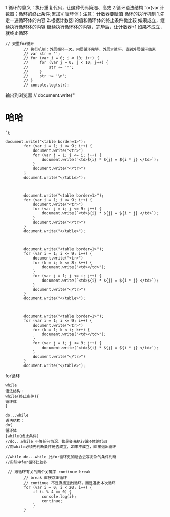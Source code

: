 

1.循环的意义：执行重复代码，让这种代码简洁、高效
    2.循环语法结构
    for(var 计数器；循环的终止条件;累加){
    循环体
    }
    注意：计数器要赋值
    循环的执行机制
    1.先走一遍循环体的内容
    2.根据计数器i的值和循环体的终止条件做比较
    如果成立，继续执行循环体的内容
    继续执行循环体的内容，完毕后，让计数器+1
    如果不成立，就终止循环


```
// 双重for循环
        // 执行机制：外层循环一次，内层循环完毕，外层才循环，直到外层循环结束
        // var str = '';
        // for (var i = 0; i < 10; i++) {
        //     for (var j = 0; j < 10; j++) {
        //         str += '*';
        //     }
        //     str += '\n';
        // }
        // console.log(str);
```
输出到浏览器
// document.write("<h1>哈哈</h1>");


```
document.write("<table border=1>");
        for (var i = 1; i <= 9; i++) {
            document.write("<tr>")
            for (var j = 1; j <= i; j++) {
                document.write(`<td>${i} * ${j} = ${i * j} </td>`);
            }
            document.write("</tr>")
        }
        document.write("</table>");



        document.write("<table border=1>");
        for (var i = 1; i <= 9; i++) {
            document.write("<tr>")
            for (var j = i; j <= 9; j++) {
                document.write(`<td>${i} * ${j} = ${i * j} </td>`);
            }
            document.write("</tr>")
        }
        document.write("</table>");



        document.write("<table border=1>");
        for (var i = 1; i <= 9; i++) {
            document.write("<tr>")
            for (k = i; k <= 8; k++) {
                document.write("<td></td>");
            }
            for (var j = 1; j <= i; j++) {
                document.write(`<td>${i} * ${j} = ${i * j} </td>`);
            }
            document.write("</tr>")
        }
        document.write("</table>");



        document.write("<table border=1>");
        for (var i = 1; i <= 9; i++) {
            document.write("<tr>")
            for (k = 1; k < i; k++) {
                document.write("<td></td>");
            }
            for (var j = i; j <= 9; j++) {
                document.write(`<td>${i} * ${j} = ${i * j} </td>`);
            }
            document.write("</tr>")
        }
        document.write("</table>");
```


for循环

    while
    语法结构：
    while(终止条件){
    循环体
    }

    do...while
    语法结构：
    do{
    循环体
    }while(终止条件)
    //do...while 不管任何情况，都是会先执行循环体的代码
    //而while必须先判断条件是否成立，如果不成立，直接退出循环

    //while do...while 比for循环更加适合去写复杂的条件判断
    //实际中for循环比较多

```
 // 跟循环有关的两个关键字 continue break
        // break 直接跳出循环
        // continue 不是直接退出循环，而是退出本次循环
        for (var i = 0; i < 20; i++) {
            if (i % 4 == 0) {
                console.log(i);
                continue;
            }
        }
```
